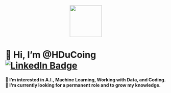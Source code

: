 <div id="header" align="center">
  <img src="https://media.giphy.com/media/WSBeyxvC1jH496xQGA/giphy.gif" width="100"/>
</div>


<h1> 👋 Hi, I’m @HDuCoing<div id="badges">
  <a href="https://www.linkedin.com/in/holly-ducoing-3a4b571ba/">
    <img src="https://img.shields.io/badge/LinkedIn-blue?style=for-the-badge&logo=linkedin&logoColor=white" alt="LinkedIn Badge"/>
  </a>
</div></h1>
<b>
  <div>
  👀 I’m interested in A.I., Machine Learning, Working with Data, and Coding.
  </div>
  <div>
  🌱 I'm currently looking for a permanent role and to grow my knowledge.
  </div>
</b>
